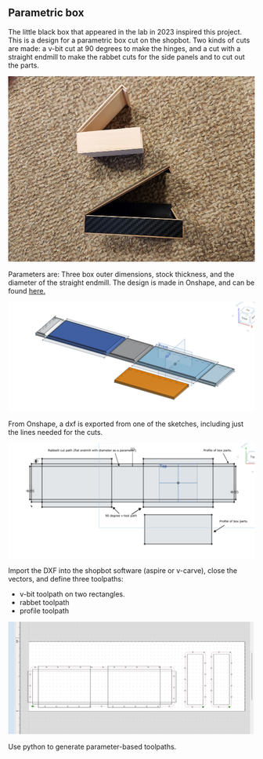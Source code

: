 ## Parametric box	

The little black box that appeared in the lab in 2023 inspired this project.  This is a design for a parametric box cut on the shopbot.  Two kinds of cuts are made:  a v-bit cut at 90 degrees to make the hinges, and a cut with a straight endmill to make the rabbet cuts for the side panels and to cut out the parts.

![first boxes](./img/boxes.jpg)

Parameters are:  Three box outer dimensions, stock thickness, and the diameter of the straight endmill.  The design is made in Onshape, and can be found [here.](https://cad.onshape.com/documents/c429adf695cccbb3df6ce57b/w/f26c7c8d38f2610c9769fc54/e/f1eba46c150b72f9fee9967c)

![Onshape bodies](./img/onshape_bodies.png)

From Onshape, a dxf is exported from one of the sketches, including just the lines needed for the cuts.  

![onshape_dxf](./img/onshape_dxf.png)

Import the DXF into the shopbot software (aspire or v-carve), close the vectors, and define three toolpaths:  
 - v-bit toolpath on two rectangles.
 - rabbet toolpath
 - profile toolpath		

![toolpaths](./img/toolpaths.png)



Use python to generate parameter-based toolpaths.



